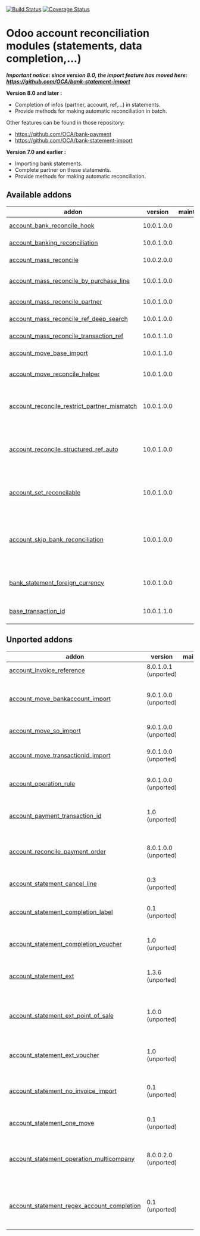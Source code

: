 [![Build Status](https://travis-ci.org/OCA/account-reconcile.svg?branch=10.0)](https://travis-ci.org/OCA/account-reconcile)
[![Coverage Status](https://coveralls.io/repos/OCA/account-reconcile/badge.png?branch=10.0)](https://coveralls.io/r/OCA/account-reconcile?branch=10.0)

Odoo account reconciliation modules (statements, data completion,...)
=====================================================================

***Important notice: since version 8.0, the import feature has moved here: https://github.com/OCA/bank-statement-import***


__Version 8.0 and later :__

* Completion of infos (partner, account, ref,...) in statements.
* Provide methods for making automatic reconciliation in batch.

Other features can be found in those repository:
* https://github.com/OCA/bank-payment
* https://github.com/OCA/bank-statement-import

__Version 7.0 and earlier :__

* Importing bank statements.
* Complete partner on these statements.
* Provide methods for making automatic reconciliation.


[//]: # (addons)

Available addons
----------------
addon | version | maintainers | summary
--- | --- | --- | ---
[account_bank_reconcile_hook](account_bank_reconcile_hook/) | 10.0.1.0.0 |  | Bank Reconciliation Threshold
[account_banking_reconciliation](account_banking_reconciliation/) | 10.0.1.0.0 |  | Bank Account Reconciliation
[account_mass_reconcile](account_mass_reconcile/) | 10.0.2.0.0 |  | Account Mass Reconcile
[account_mass_reconcile_by_purchase_line](account_mass_reconcile_by_purchase_line/) | 10.0.1.0.0 |  | Allows to reconcile based on the PO line
[account_mass_reconcile_partner](account_mass_reconcile_partner/) | 10.0.1.0.0 |  | Mass Reconcile Partner
[account_mass_reconcile_ref_deep_search](account_mass_reconcile_ref_deep_search/) | 10.0.1.0.0 |  | Mass Reconcile Ref Deep Search
[account_mass_reconcile_transaction_ref](account_mass_reconcile_transaction_ref/) | 10.0.1.1.0 |  | Mass Reconcile Transaction Ref
[account_move_base_import](account_move_base_import/) | 10.0.1.1.0 |  | Journal Entry base import
[account_move_reconcile_helper](account_move_reconcile_helper/) | 10.0.1.0.0 |  | Provides tools to facilitate reconciliation
[account_reconcile_restrict_partner_mismatch](account_reconcile_restrict_partner_mismatch/) | 10.0.1.0.0 |  | Restrict reconciliation on receivable and payable accounts to the same partner
[account_reconcile_structured_ref_auto](account_reconcile_structured_ref_auto/) | 10.0.1.0.0 |  | Adds a second automatic reconciliation button, which is based on a structured ref
[account_set_reconcilable](account_set_reconcilable/) | 10.0.1.0.0 |  | Allows to set as reconcilable a non reconcilableaccount that already have journal items.
[account_skip_bank_reconciliation](account_skip_bank_reconciliation/) | 10.0.1.0.0 |  | Allows to exclude from bank statement reconciliation all journal items of a reconcilable account
[bank_statement_foreign_currency](bank_statement_foreign_currency/) | 10.0.1.0.0 |  | Make visible the foreign currencies in the bank statements
[base_transaction_id](base_transaction_id/) | 10.0.1.1.0 |  | Base transaction id for financial institutes


Unported addons
---------------
addon | version | maintainers | summary
--- | --- | --- | ---
[account_invoice_reference](account_invoice_reference/) | 8.0.1.0.1 (unported) |  | Invoices Reference
[account_move_bankaccount_import](account_move_bankaccount_import/) | 9.0.1.0.0 (unported) |  | Journal Entry completion from bank account number
[account_move_so_import](account_move_so_import/) | 9.0.1.0.0 (unported) |  | Journal Entry Sale Order completion
[account_move_transactionid_import](account_move_transactionid_import/) | 9.0.1.0.0 (unported) |  | Journal Entry transactionID import
[account_operation_rule](account_operation_rule/) | 9.0.1.0.0 (unported) |  | Bank Statement Operation Rules
[account_payment_transaction_id](account_payment_transaction_id/) | 1.0 (unported) |  | Account Payment - Transaction ID
[account_reconcile_payment_order](account_reconcile_payment_order/) | 8.0.1.0.0 (unported) |  | Automatically reconcile all lines from payment orders
[account_statement_cancel_line](account_statement_cancel_line/) | 0.3 (unported) |  | Account Statement Cancel Line
[account_statement_completion_label](account_statement_completion_label/) | 0.1 (unported) |  | Bank statement completion from label
[account_statement_completion_voucher](account_statement_completion_voucher/) | 1.0 (unported) |  | Bank statement extension with voucher
[account_statement_ext](account_statement_ext/) | 1.3.6 (unported) |  | Bank statement extension and profiles
[account_statement_ext_point_of_sale](account_statement_ext_point_of_sale/) | 1.0.0 (unported) |  | Bank statement extension and profiles for Point of Sale
[account_statement_ext_voucher](account_statement_ext_voucher/) | 1.0 (unported) |  | Bank statement extension with voucher
[account_statement_no_invoice_import](account_statement_no_invoice_import/) | 0.1 (unported) |  | account bank statement no invoice import
[account_statement_one_move](account_statement_one_move/) | 0.1 (unported) |  | Bank statement one move
[account_statement_operation_multicompany](account_statement_operation_multicompany/) | 8.0.0.2.0 (unported) |  | Fix multi-company issue on Statement Operation Templates
[account_statement_regex_account_completion](account_statement_regex_account_completion/) | 0.1 (unported) |  | Account Statement Regex Account Completion addon

[//]: # (end addons)
